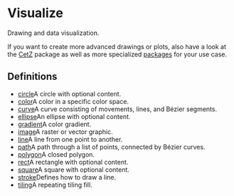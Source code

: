 # Visualize

Drawing and data visualization.

If you want to create more advanced drawings or plots, also have a look at the [CetZ](https://github.com/johannes-wolf/cetz) package as well as more specialized [packages](https://typst.app/universe/) for your use case.

## Definitions

- [circle](/docs/reference/visualize/circle/)A circle with optional content.
- [color](/docs/reference/visualize/color/)A color in a specific color space.
- [curve](/docs/reference/visualize/curve/)A curve consisting of movements, lines, and Bézier segments.
- [ellipse](/docs/reference/visualize/ellipse/)An ellipse with optional content.
- [gradient](/docs/reference/visualize/gradient/)A color gradient.
- [image](/docs/reference/visualize/image/)A raster or vector graphic.
- [line](/docs/reference/visualize/line/)A line from one point to another.
- [path](/docs/reference/visualize/path/)A path through a list of points, connected by Bézier curves.
- [polygon](/docs/reference/visualize/polygon/)A closed polygon.
- [rect](/docs/reference/visualize/rect/)A rectangle with optional content.
- [square](/docs/reference/visualize/square/)A square with optional content.
- [stroke](/docs/reference/visualize/stroke/)Defines how to draw a line.
- [tiling](/docs/reference/visualize/tiling/)A repeating tiling fill.
